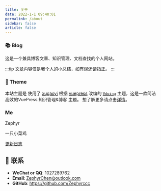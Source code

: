 ```yaml
---
title: 关于
date: 2022-1-1 09:40:01
permalink: /about
sidebar: false
article: false
---
```


### 📚 Blog

这是一个兼具博客文章、知识管理、文档查找的个人网站。

:::tip
文章内容仅是我个人的小总结，如有误还请指正。
:::

### 🎨 Theme
本站主题是 使用了 [xugaoyi](https://github.com/xugaoyi) 根据 [vuepress](https://vuepress.vuejs.org/zh/) 改编的 [`Vdoing`](https://github.com/xugaoyi/vuepress-theme-vdoing) 主题，这是一款简洁高效的VuePress 知识管理&博客 主题。 想了解更多请点击[详情](https://github.com/xugaoyi/vuepress-theme-vdoing)。


###  Me

Zephyr

一只小菜鸡


[更新日志](https://github.com/Zephyrccc/Blog/commits/master)


## :email: 联系

- **WeChat or QQ**: <a :href="qqUrl" class='qq'>1027289762</a>
- **Email**:  <a href="mailto:ZephyrChen@outlook.com">ZephyrChen@outlook.com</a>
- **GitHub**: <https://github.com/Zephyrccc>


<script>
  export default {
    data(){
      return {
        qqUrl: 'tencent://message/?uin=1027289762&Site=&Menu=yes' 
      }
    },
    mounted(){
      const flag =  navigator.userAgent.match(/(phone|pad|pod|iPhone|iPod|ios|iPad|Android|Mobile|BlackBerry|IEMobile|MQQBrowser|JUC|Fennec|wOSBrowser|BrowserNG|WebOS|Symbian|Windows Phone)/i);
      if(flag){
        this.qqUrl = 'mqqwpa://im/chat?chat_type=wpa&uin=1027289762&version=1&src_type=web&web_src=oicqzone.com'
      }
    }
  }
</script>         